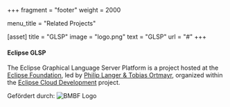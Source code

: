 +++
fragment = "footer"
weight = 2000

menu_title = "Related Projects"

[asset]
  title = "GLSP"
  image = "logo.png"
  text = "GLSP"
  url = "#"
+++

#### Eclipse GLSP

The Eclipse Graphical Language Server Platform is a project hosted at the [Eclipse Foundation](https://www.eclipse.org), led by [Philip Langer & Tobias Ortmayr](https://projects.eclipse.org/projects/ecd.glsp/who), organized within the [Eclipse Cloud Development](https://projects.eclipse.org/projects/ecd) project.

Gefördert durch: ![BMBF Logo](images/BMBF_Logo.svg)

